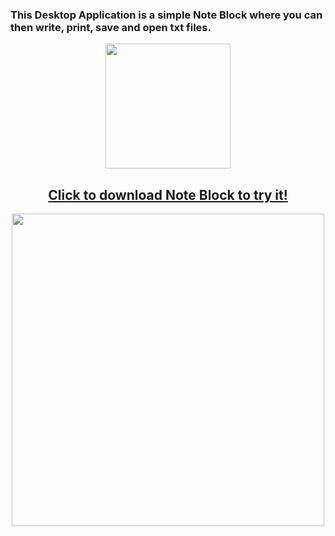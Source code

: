 <h3>
  This Desktop Application is a simple Note Block where you can then write, print, save and open txt files.
</h3>
<p align="center">
  <img src="https://user-images.githubusercontent.com/52591976/79505795-3809a680-8035-11ea-9966-0f9fe8d5afc6.png"width =200/>
</p>
<p>
  <a href="https://github.com/BlueButterflies/Note/files/4489648/setup.zip" download>
    <h2 align="center">
      Click to download Note Block to try it!
    </h2>
  </a>
</p>
<p align="center">
  <img src="https://user-images.githubusercontent.com/52591976/79784606-cab28a00-8342-11ea-9733-dbd32bafc4bd.png"width =500/>
</p>
